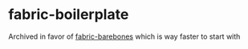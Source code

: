 # fabric-boilerplate

Archived in favor of [fabric-barebones](https://github.com/logandark/fabric-barebones) which is way faster to start with
